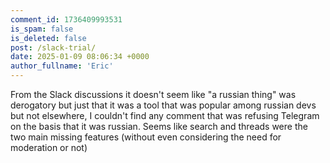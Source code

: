 ```yaml
---
comment_id: 1736409993531
is_spam: false
is_deleted: false
post: /slack-trial/
date: 2025-01-09 08:06:34 +0000
author_fullname: 'Eric'
---
```


From the Slack discussions it doesn't seem like "a russian thing" was derogatory but just that it was a tool that was popular among russian devs but not elsewhere, I couldn't find any comment that was refusing Telegram on the basis that it was russian. Seems like search and threads were the two main missing features (without even considering the need for moderation or not)
